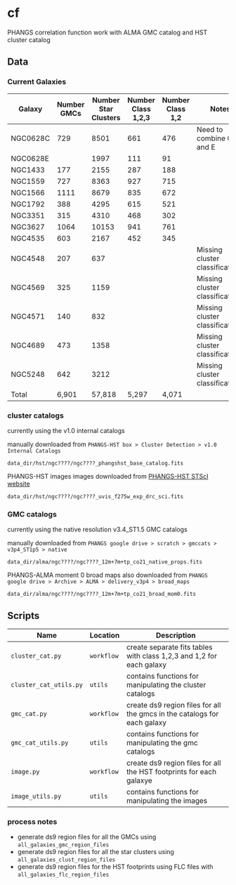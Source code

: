 # cf
PHANGS correlation function work with ALMA GMC catalog and HST cluster catalog


## Data

### Current Galaxies
| Galaxy   |Number GMCs | Number Star Clusters | Number Class 1,2,3   | Number Class 1,2     | Notes                           |
|----------|------------|----------------------|----------------------|----------------------|---------------------------------|
| NGC0628C |    729     |       8501           |         661          |          476         | Need to combine C and E         |
| NGC0628E |            |       1997           |         111          |          91          |                                 |
| NGC1433  |    177     |       2155           |         287          |          188         |                                 |
| NGC1559  |    727     |       8363           |         927          |          715         |                                 |
| NGC1566  |    1111    |       8679           |         835          |          672         |                                 |
| NGC1792  |    388     |       4295           |         615          |          521         |                                 |
| NGC3351  |    315     |       4310           |         468          |          302         |                                 |
| NGC3627  |    1064    |       10153          |         941          |          761         |                                 |
| NGC4535  |    603     |       2167           |         452          |          345         |                                 |
| NGC4548  |    207     |       637            |                      |                      | Missing cluster classifications |
| NGC4569  |    325     |       1159           |                      |                      | Missing cluster classifications |
| NGC4571  |    140     |       832            |                      |                      | Missing cluster classifications |
| NGC4689  |    473     |       1358           |                      |                      | Missing cluster classifications |
| NGC5248  |    642     |       3212           |                      |                      | Missing cluster classifications |
| Total    |    6,901   |       57,818         |         5,297        |          4,071       |                                 |


### cluster catalogs 

currently using the v1.0 internal catalogs

manually downloaded from `PHANGS-HST box > Cluster Detection > v1.0 Internal Catalogs`

`data_dir/hst/ngc????/ngc????_phangshst_base_catalog.fits`

PHANGS-HST images images downloaded from [PHANGS-HST STScI website](www.phangs.stsci.edu)

`data_dir/hst/ngc????/ngc????_uvis_f275w_exp_drc_sci.fits`


### GMC catalogs

currently using the native resolution v3.4_ST1.5 GMC catalogs

manually downloaded from `PHANGS google drive > scratch > gmccats > v3p4_ST1p5 > native`

`data_dir/alma/ngc????/ngc????_12m+7m+tp_co21_native_props.fits`

PHANGS-ALMA moment 0 broad maps also downloaded from `PHANGS google drive > Archive > ALMA > delivery_v3p4 > broad_maps`

`data_dir/alma/ngc????/ngc????_12m+7m+tp_co21_broad_mom0.fits`

## Scripts

| Name                 | Location  | Description |
|----------------------|-----------|-------------|
|`cluster_cat.py`      |`workflow` | create separate fits tables with class 1,2,3 and 1,2 for each galaxy  |
|`cluster_cat_utils.py`|`utils`    | contains functions for manipulating the cluster catalogs              |
|`gmc_cat.py`		   |`workflow` | create ds9 region files for all the gmcs in the catalogs for each galaxy |
|`gmc_cat_utils.py`    |`utils`    | contains functions for manipulating the gmc catalogs 				   |
|`image.py`			   |`workflow` | create ds9 region files for all the HST footprints for each galaxye   |
|`image_utils.py`	   |`utils`    | contains functions for manipulating the images   	 				   |


### process notes
- generate ds9 region files for all the GMCs using `all_galaxies_gmc_region_files`
- generate ds9 region files for all the star clusters using `all_galaxies_clust_region_files`
- generate ds9 region files for the HST footprints using FLC files with `all_galaxies_flc_region_files`
